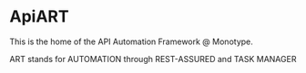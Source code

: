 # ApiART

This is the home of the API Automation Framework @ Monotype.

ART stands for AUTOMATION through REST-ASSURED and TASK MANAGER
